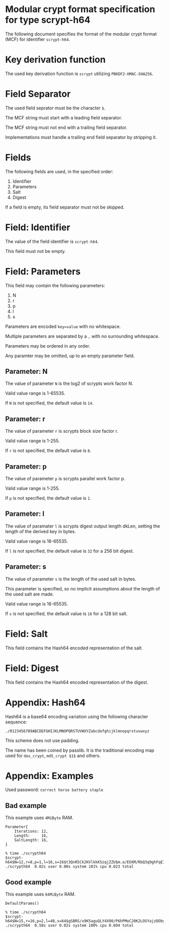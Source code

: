 Modular crypt format specification for type scrypt-h64
======================================================

The following document specifies the format of the modular crypt
format (MCF) for identifier `scrypt-h64`.

Key derivation function
=======================

The used key derivation function is `scrypt` utilizing
`PBKDF2-HMAC-SHA256`.

Field Separator
===============

The used field seprator must be the character `$`.

The MCF string must start with a leading field separator.

The MCF string must not end with a trailing field separator.

Implementations must handle a trailing end field separator by
stripping it.

Fields
======

The following fields are used, in the specified order:

1. Identifier
2. Parameters
3. Salt
4. Digest

If a field is empty, its field separator must not be skipped.

Field: Identifier
=================

The value of the field identifier is `scrypt-h64`.

This field must not be empty.

Field: Parameters
=================

This field may contain the following parameters:

1. N
2. r
3. p
4. l
5. s

Parameters are encoded `key=value` with no whitespace.

Multiple parameters are separated by a `,` with no surrounding
whitespace.

Parameters may be ordered in any order.

Any paramter may be omitted, up to an empty parameter field.

Parameter: N
------------

The value of parameter `N` is the log2 of scrypts work factor N.

Valid value range is 1-65535.

If `N` is not specified, the default value is `14`.

Parameter: r
------------

The value of parameter `r` is scrypts block size factor r.

Valid value range is 1-255.

If `r` is not specified, the default value is `8`.

Parameter: p
------------

The value of parameter `p` is scrypts parallel work factor p.

Valid value range is 1-255.

If `p` is not specified, the default value is `1`.

Parameter: l
------------

The value of paramater `l` is scrypts digest output length dkLen,
setting the length of the derived key in bytes.

Valid value range is 16-65535.

If `l` is not specified, the default value is `32` for a 256 bit
digest.

Parameter: s
------------

The value of parameter `s` is the length of the used salt in bytes.

This parameter is specified, so no implicit assumptions about the
length of the used salt are made.

Valid value range is 16-65535.

If `s` is not specified, the default value is `16` for a 128 bit
salt.

Field: Salt
===========

This field contains the Hash64 encoded representation of the salt.

Field: Digest
=============

This field contains the Hash64 encoded representation of the digest.

Appendix: Hash64
================

Hash64 is a base64 encoding variation using the following character
sequence:

```
./0123456789ABCDEFGHIJKLMNOPQRSTUVWXYZabcdefghijklmnopqrstuvwxyz
```
This scheme does not use padding.

The name has been coined by passlib. It is the traditional encoding
map used for `des_crypt`, `md5_crypt $1$` and others.

Appendix: Examples
==================

Used password: `correct horse battery staple`

Bad example
-----------

This example uses `4MiByte` RAM.

```
Parameter{
    Iterations: 12,
    Length:     16,
    SaltLength: 16,
}

% time ./scrypth64
$scrypt-h64$N=12,r=8,p=1,l=16,s=16$t3QnR5Ck2KVlkkK5zqjZZU$m.a/EOXM/RbQ3q9ghFqEI.
./scrypth64  0.02s user 0.00s system 101% cpu 0.023 total
```

Good example
------------

This example uses `64MiByte` RAM.

```
DefaultParams()

% time ./scrypth64
$scrypt-h64$N=15,r=16,p=2,l=48,s=64$gSBRS/x9K5aguQLY4X90/P6hPMoC20K2LOSYajzDObyIzeg3K4YxMyOlA3/FGSK1LBKD2hTxrWI2UbBDHhD3pE$SY7Qed/M.1SnnQL8aeO6850MV5bQSWpxzmThhmOz7eu0MkK/EM4rdaS4C0Yt1iOj
./scrypth64  0.58s user 0.02s system 100% cpu 0.604 total
```
